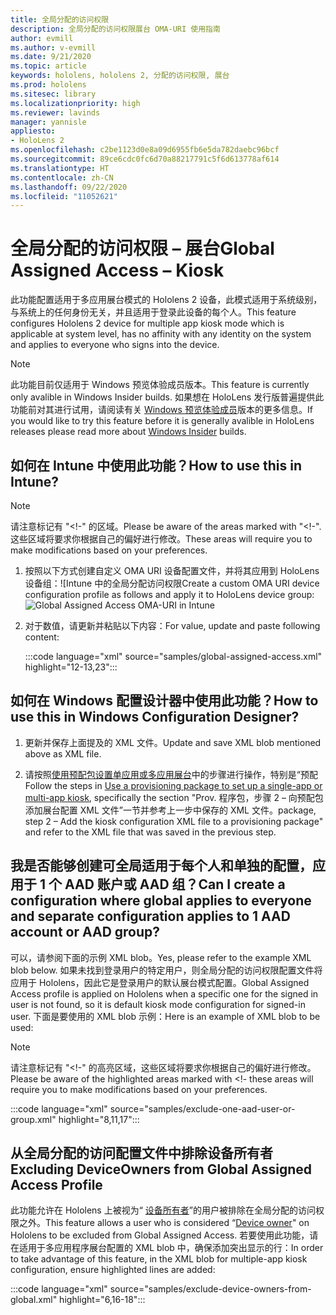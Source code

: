 ```yaml
---
title: 全局分配的访问权限
description: 全局分配的访问权限展台 OMA-URI 使用指南
author: evmill
ms.author: v-evmill
ms.date: 9/21/2020
ms.topic: article
keywords: hololens, hololens 2, 分配的访问权限, 展台
ms.prod: hololens
ms.sitesec: library
ms.localizationpriority: high
ms.reviewer: lavinds
manager: yannisle
appliesto:
- HoloLens 2
ms.openlocfilehash: c2be1123d0e8a09d6955fb6e5da782daebc96bcf
ms.sourcegitcommit: 89ce6cdc0fc6d70a88217791c5f6d613778af614
ms.translationtype: HT
ms.contentlocale: zh-CN
ms.lasthandoff: 09/22/2020
ms.locfileid: "11052621"
---
```

# <span data-ttu-id="d98f1-104">全局分配的访问权限 – 展台</span><span class="sxs-lookup"><span data-stu-id="d98f1-104">Global Assigned Access – Kiosk</span></span>

<span data-ttu-id="d98f1-105">此功能配置适用于多应用展台模式的 Hololens 2 设备，此模式适用于系统级别，与系统上的任何身份无关，并且适用于登录此设备的每个人。</span><span class="sxs-lookup"><span data-stu-id="d98f1-105">This feature configures Hololens 2 device for multiple app kiosk mode which is applicable at system level, has no affinity with any identity on the system and applies to everyone who signs into the device.</span></span> 

> [!NOTE]
> <span data-ttu-id="d98f1-106">此功能目前仅适用于 Windows 预览体验成员版本。</span><span class="sxs-lookup"><span data-stu-id="d98f1-106">This feature is currently only avalible in Windows Insider builds.</span></span> <span data-ttu-id="d98f1-107">如果想在 HoloLens 发行版普遍提供此功能前对其进行试用，请阅读有关 [ Windows 预览体验成员](hololens-insider.md)版本的更多信息。</span><span class="sxs-lookup"><span data-stu-id="d98f1-107">If you would like to try this feature before it is generally avalible in HoloLens releases please read more about [Windows Insider](hololens-insider.md) builds.</span></span>
 
## <span data-ttu-id="d98f1-108">如何在 Intune 中使用此功能？</span><span class="sxs-lookup"><span data-stu-id="d98f1-108">How to use this in Intune?</span></span> 

> [!NOTE]
> <span data-ttu-id="d98f1-109">请注意标记有 "<!-" 的区域。</span><span class="sxs-lookup"><span data-stu-id="d98f1-109">Please be aware of the areas marked with "<!-".</span></span> <span data-ttu-id="d98f1-110">这些区域将要求你根据自己的偏好进行修改。</span><span class="sxs-lookup"><span data-stu-id="d98f1-110">These areas will require you to make modifications based on your preferences.</span></span> 

1.  <span data-ttu-id="d98f1-111">按照以下方式创建自定义 OMA URI 设备配置文件，并将其应用到 HoloLens 设备组：![Intune 中的全局分配访问权限</span><span class="sxs-lookup"><span data-stu-id="d98f1-111">Create a custom OMA URI device configuration profile as follows and apply it to HoloLens device group: ![Global Assigned Access OMA-URI in Intune</span></span>](images/global-assigned-access-omauri.png)

2.  <span data-ttu-id="d98f1-112">对于数值，请更新并粘贴以下内容：</span><span class="sxs-lookup"><span data-stu-id="d98f1-112">For value, update and paste following content:</span></span> 

    :::code language="xml" source="samples/global-assigned-access.xml" highlight="12-13,23":::

## <span data-ttu-id="d98f1-113">如何在 Windows 配置设计器中使用此功能？</span><span class="sxs-lookup"><span data-stu-id="d98f1-113">How to use this in Windows Configuration Designer?</span></span> 
 
1.  <span data-ttu-id="d98f1-114">更新并保存上面提及的 XML 文件。</span><span class="sxs-lookup"><span data-stu-id="d98f1-114">Update and save XML blob mentioned above as XML file.</span></span> 

2.  <span data-ttu-id="d98f1-115">请按照[使用预配包设置单应用或多应用展台](https://docs.microsoft.com/hololens/hololens-kiosk#use-a-provisioning-package-to-set-up-a-single-app-or-multi-app-kiosk)中的步骤进行操作，特别是“预配</span><span class="sxs-lookup"><span data-stu-id="d98f1-115">Follow the steps in [Use a provisioning package to set up a single-app or multi-app kiosk](https://docs.microsoft.com/hololens/hololens-kiosk#use-a-provisioning-package-to-set-up-a-single-app-or-multi-app-kiosk), specifically the section "Prov.</span></span> <span data-ttu-id="d98f1-116">程序包，步骤 2 – 向预配包添加展台配置 XML 文件”一节并参考上一步中保存的 XML 文件。</span><span class="sxs-lookup"><span data-stu-id="d98f1-116">package, step 2 – Add the kiosk configuration XML file to a provisioning package" and refer to the XML file that was saved in the previous step.</span></span> 

## <span data-ttu-id="d98f1-117">我是否能够创建可全局适用于每个人和单独的配置，应用于 1 个 AAD 账户或 AAD 组？</span><span class="sxs-lookup"><span data-stu-id="d98f1-117">Can I create a configuration where global applies to everyone and separate configuration applies to 1 AAD account or AAD group?</span></span> 

<span data-ttu-id="d98f1-118">可以，请参阅下面的示例 XML blob。</span><span class="sxs-lookup"><span data-stu-id="d98f1-118">Yes, please refer to the example XML blob below.</span></span> <span data-ttu-id="d98f1-119">如果未找到登录用户的特定用户，则全局分配的访问权限配置文件将应用于 Hololens，因此它是登录用户的默认展台模式配置。</span><span class="sxs-lookup"><span data-stu-id="d98f1-119">Global Assigned Access profile is applied on Hololens when a specific one for the signed in user is not found, so it is default kiosk mode configuration for signed-in user.</span></span> <span data-ttu-id="d98f1-120">下面是要使用的 XML blob 示例：</span><span class="sxs-lookup"><span data-stu-id="d98f1-120">Here is an example of XML blob to be used:</span></span> 

> [!NOTE]
> <span data-ttu-id="d98f1-121">请注意标记有 "<!-" 的高亮区域，这些区域将要求你根据自己的偏好进行修改。</span><span class="sxs-lookup"><span data-stu-id="d98f1-121">Please be aware of the highlighted areas marked with <!-  these areas will require you to make modifications based on your preferences.</span></span> 

 :::code language="xml" source="samples/exclude-one-aad-user-or-group.xml" highlight="8,11,17":::

## <span data-ttu-id="d98f1-122">从全局分配的访问配置文件中排除设备所有者</span><span class="sxs-lookup"><span data-stu-id="d98f1-122">Excluding DeviceOwners from Global Assigned Access Profile</span></span>

<span data-ttu-id="d98f1-123">此功能允许在 Hololens 上被视为“ [设备所有者](security-adminless-os.md)”的用户被排除在全局分配的访问权限之外。</span><span class="sxs-lookup"><span data-stu-id="d98f1-123">This feature allows a user who is considered “[Device owner](security-adminless-os.md)" on Hololens to be excluded from Global Assigned Access.</span></span> <span data-ttu-id="d98f1-124">若要使用此功能，请在适用于多应用程序展台配置的 XML blob 中，确保添加突出显示的行：</span><span class="sxs-lookup"><span data-stu-id="d98f1-124">In order to take advantage of this feature, in the XML blob for multiple-app kiosk configuration, ensure highlighted lines are added:</span></span> 

 :::code language="xml" source="samples/exclude-device-owners-from-global.xml" highlight="6,16-18":::
 
